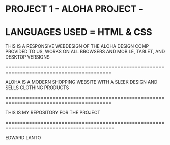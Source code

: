 PROJECT 1 - ALOHA PROJECT - 
=========================
LANGUAGES USED = HTML & CSS
=========================

THIS IS A RESPONSIVE WEBDESIGN OF THE ALOHA DESIGN COMP PROVIDED TO US, WORKS ON ALL BROWSERS AND
MOBILE, TABLET, AND DESKTOP VERSIONS

==========================================================================================

ALOHA IS A MODERN SHOPPING WEBSITE WITH A SLEEK DESIGN AND SELLS CLOTHING PRODUCTS

==========================================================================================

THIS IS MY REPOSITORY FOR THE PROJECT

===========================================================================================

EDWARD LANTO
